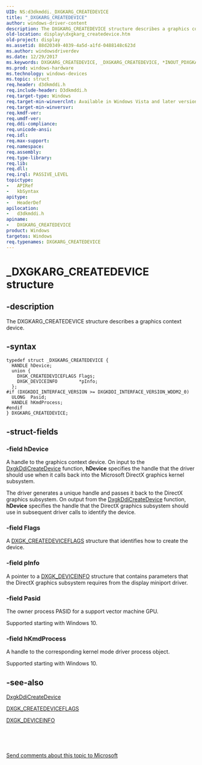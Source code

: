 ```yaml
---
UID: NS:d3dkmddi._DXGKARG_CREATEDEVICE
title: "_DXGKARG_CREATEDEVICE"
author: windows-driver-content
description: The DXGKARG_CREATEDEVICE structure describes a graphics context device.
old-location: display\dxgkarg_createdevice.htm
old-project: display
ms.assetid: 88d20349-4039-4a5d-a1fd-0488148c623d
ms.author: windowsdriverdev
ms.date: 12/29/2017
ms.keywords: DXGKARG_CREATEDEVICE, _DXGKARG_CREATEDEVICE, *INOUT_PDXGKARG_CREATEDEVICE, display.dxgkarg_createdevice, d3dkmddi/DXGKARG_CREATEDEVICE, DmStructs_76bb50f9-b0d8-415c-b183-ad780ebcabc6.xml, DXGKARG_CREATEDEVICE structure [Display Devices]
ms.prod: windows-hardware
ms.technology: windows-devices
ms.topic: struct
req.header: d3dkmddi.h
req.include-header: D3dkmddi.h
req.target-type: Windows
req.target-min-winverclnt: Available in Windows Vista and later versions of the Windows operating systems.
req.target-min-winversvr: 
req.kmdf-ver: 
req.umdf-ver: 
req.ddi-compliance: 
req.unicode-ansi: 
req.idl: 
req.max-support: 
req.namespace: 
req.assembly: 
req.type-library: 
req.lib: 
req.dll: 
req.irql: PASSIVE_LEVEL
topictype:
-	APIRef
-	kbSyntax
apitype:
-	HeaderDef
apilocation:
-	d3dkmddi.h
apiname:
-	DXGKARG_CREATEDEVICE
product: Windows
targetos: Windows
req.typenames: DXGKARG_CREATEDEVICE
---
```


# _DXGKARG_CREATEDEVICE structure


## -description


The DXGKARG_CREATEDEVICE structure describes a graphics context device.


## -syntax


````
typedef struct _DXGKARG_CREATEDEVICE {
  HANDLE hDevice;
  union {
    DXGK_CREATEDEVICEFLAGS Flags;
    DXGK_DEVICEINFO        *pInfo;
  };
#if (DXGKDDI_INTERFACE_VERSION >= DXGKDDI_INTERFACE_VERSION_WDDM2_0)
  ULONG  Pasid;
  HANDLE hKmdProcess;
#endif 
} DXGKARG_CREATEDEVICE;
````


## -struct-fields




### -field hDevice

A handle to the graphics context device. On input to the <a href="..\d3dkmddi\nc-d3dkmddi-dxgkddi_createdevice.md">DxgkDdiCreateDevice</a> function, <b>hDevice</b> specifies the handle that the driver should use when it calls back into the Microsoft DirectX graphics kernel subsystem. 

The driver generates a unique handle and passes it back to the DirectX graphics subsystem. On output from the <a href="..\d3dkmddi\nc-d3dkmddi-dxgkddi_createdevice.md">DxgkDdiCreateDevice</a> function, <b>hDevice</b> specifies the handle that the DirectX graphics subsystem should use in subsequent driver calls to identify the device.


### -field Flags

 A <a href="..\d3dkmddi\ns-d3dkmddi-_dxgk_createdeviceflags.md">DXGK_CREATEDEVICEFLAGS</a> structure that identifies how to create the device.


### -field pInfo

A pointer to a <a href="..\d3dkmddi\ns-d3dkmddi-_dxgk_deviceinfo.md">DXGK_DEVICEINFO</a> structure that contains parameters that the DirectX graphics subsystem requires from the display miniport driver.


### -field Pasid

The owner process PASID for a support vector machine GPU.

Supported starting with Windows 10.


### -field hKmdProcess

A handle to the corresponding kernel mode driver process object.

Supported starting with Windows 10.


## -see-also

<a href="..\d3dkmddi\nc-d3dkmddi-dxgkddi_createdevice.md">DxgkDdiCreateDevice</a>



<a href="..\d3dkmddi\ns-d3dkmddi-_dxgk_createdeviceflags.md">DXGK_CREATEDEVICEFLAGS</a>



<a href="..\d3dkmddi\ns-d3dkmddi-_dxgk_deviceinfo.md">DXGK_DEVICEINFO</a>



 

 

<a href="mailto:wsddocfb@microsoft.com?subject=Documentation%20feedback [display\display]:%20DXGKARG_CREATEDEVICE structure%20 RELEASE:%20(12/29/2017)&amp;body=%0A%0APRIVACY STATEMENT%0A%0AWe use your feedback to improve the documentation. We don't use your email address for any other purpose, and we'll remove your email address from our system after the issue that you're reporting is fixed. While we're working to fix this issue, we might send you an email message to ask for more info. Later, we might also send you an email message to let you know that we've addressed your feedback.%0A%0AFor more info about Microsoft's privacy policy, see http://privacy.microsoft.com/en-us/default.aspx." title="Send comments about this topic to Microsoft">Send comments about this topic to Microsoft</a>

